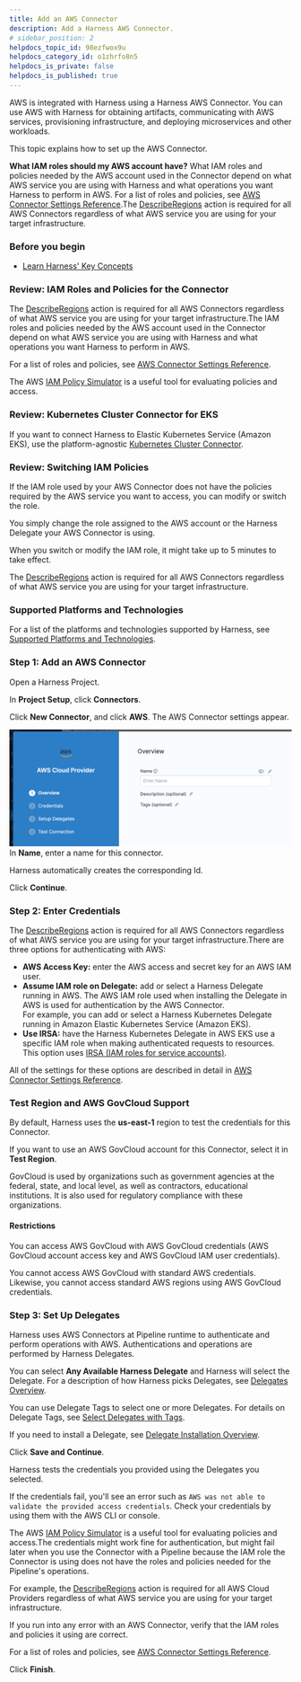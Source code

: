 ```yaml
---
title: Add an AWS Connector
description: Add a Harness AWS Connector.
# sidebar_position: 2
helpdocs_topic_id: 98ezfwox9u
helpdocs_category_id: o1zhrfo8n5
helpdocs_is_private: false
helpdocs_is_published: true
---
```


AWS is integrated with Harness using a Harness AWS Connector. You can use AWS with Harness for obtaining artifacts, communicating with AWS services, provisioning infrastructure, and deploying microservices and other workloads.

This topic explains how to set up the AWS Connector.

**What IAM roles should my AWS account have?** What IAM roles and policies needed by the AWS account used in the Connector depend on what AWS service you are using with Harness and what operations you want Harness to perform in AWS. For a list of roles and policies, see [AWS Connector Settings Reference](ref-cloud-providers/aws-connector-settings-reference.md).The [DescribeRegions](https://docs.aws.amazon.com/AWSEC2/latest/APIReference/API_DescribeRegions.html) action is required for all AWS Connectors regardless of what AWS service you are using for your target infrastructure.

### Before you begin

* [Learn Harness' Key Concepts](../../getting-started/learn-harness-key-concepts.md)

### Review: IAM Roles and Policies for the Connector

The [DescribeRegions](https://docs.aws.amazon.com/AWSEC2/latest/APIReference/API_DescribeRegions.html) action is required for all AWS Connectors regardless of what AWS service you are using for your target infrastructure.The IAM roles and policies needed by the AWS account used in the Connector depend on what AWS service you are using with Harness and what operations you want Harness to perform in AWS.

For a list of roles and policies, see [AWS Connector Settings Reference](ref-cloud-providers/aws-connector-settings-reference.md).

The AWS [IAM Policy Simulator](https://docs.aws.amazon.com/IAM/latest/UserGuide/access_policies_testing-policies.html) is a useful tool for evaluating policies and access.

### Review: Kubernetes Cluster Connector for EKS

If you want to connect Harness to Elastic Kubernetes Service (Amazon EKS), use the platform-agnostic [Kubernetes Cluster Connector](connect-to-a-cloud-provider.md).

### Review: Switching IAM Policies

If the IAM role used by your AWS Connector does not have the policies required by the AWS service you want to access, you can modify or switch the role.

You simply change the role assigned to the AWS account or the Harness Delegate your AWS Connector is using.

When you switch or modify the IAM role, it might take up to 5 minutes to take effect.

The [DescribeRegions](https://docs.aws.amazon.com/AWSEC2/latest/APIReference/API_DescribeRegions.html) action is required for all AWS Connectors regardless of what AWS service you are using for your target infrastructure.

### Supported Platforms and Technologies

For a list of the platforms and technologies supported by Harness, see [Supported Platforms and Technologies](../../getting-started/supported-platforms-and-technologies.md).

### Step 1: Add an AWS Connector

Open a Harness Project.

In **Project Setup**, click **Connectors**.

Click **New Connector**, and click **AWS**. The AWS Connector settings appear.

![](./static/add-aws-connector-77.png)
In **Name**, enter a name for this connector.

Harness automatically creates the corresponding Id.

Click **Continue**.

### Step 2: Enter Credentials

The [DescribeRegions](https://docs.aws.amazon.com/AWSEC2/latest/APIReference/API_DescribeRegions.html) action is required for all AWS Connectors regardless of what AWS service you are using for your target infrastructure.There are three options for authenticating with AWS:

* **AWS Access Key:** enter the AWS access and secret key for an AWS IAM user.
* **Assume IAM role on Delegate:** add or select a Harness Delegate running in AWS. The AWS IAM role used when installing the Delegate in AWS is used for authentication by the AWS Connector.  
For example, you can add or select a Harness Kubernetes Delegate running in Amazon Elastic Kubernetes Service (Amazon EKS).
* **Use IRSA:** have the Harness Kubernetes Delegate in AWS EKS use a specific IAM role when making authenticated requests to resources. This option uses [IRSA (IAM roles for service accounts)](https://docs.aws.amazon.com/emr/latest/EMR-on-EKS-DevelopmentGuide/setting-up-enable-IAM.html).

All of the settings for these options are described in detail in [AWS Connector Settings Reference](ref-cloud-providers/aws-connector-settings-reference.md).

### Test Region and AWS GovCloud Support

By default, Harness uses the **us-east-1** region to test the credentials for this Connector.

If you want to use an AWS GovCloud account for this Connector, select it in **Test Region**.

GovCloud is used by organizations such as government agencies at the federal, state, and local level, as well as contractors, educational institutions. It is also used for regulatory compliance with these organizations.

#### Restrictions

You can access AWS GovCloud with AWS GovCloud credentials (AWS GovCloud account access key and AWS GovCloud IAM user credentials).

You cannot access AWS GovCloud with standard AWS credentials. Likewise, you cannot access standard AWS regions using AWS GovCloud credentials.

### Step 3: Set Up Delegates

Harness uses AWS Connectors at Pipeline runtime to authenticate and perform operations with AWS. Authentications and operations are performed by Harness Delegates.

You can select **Any Available Harness Delegate** and Harness will select the Delegate. For a description of how Harness picks Delegates, see [Delegates Overview](/docs/platform/2_Delegates/get-started-with-delegates/delegates-overview.md).

You can use Delegate Tags to select one or more Delegates. For details on Delegate Tags, see [Select Delegates with Tags](/docs/platform/2_Delegates/manage-delegates/select-delegates-with-selectors.md).

If you need to install a Delegate, see [Delegate Installation Overview](../2_Delegates/delegate-installation-overview.md).

Click **Save and Continue**.

Harness tests the credentials you provided using the Delegates you selected.

If the credentials fail, you'll see an error such as `AWS was not able to validate the provided access credentials`. Check your credentials by using them with the AWS CLI or console.

The AWS [IAM Policy Simulator](https://docs.aws.amazon.com/IAM/latest/UserGuide/access_policies_testing-policies.html) is a useful tool for evaluating policies and access.The credentials might work fine for authentication, but might fail later when you use the Connector with a Pipeline because the IAM role the Connector is using does not have the roles and policies needed for the Pipeline's operations.

For example, the [DescribeRegions](https://docs.aws.amazon.com/AWSEC2/latest/APIReference/API_DescribeRegions.html) action is required for all AWS Cloud Providers regardless of what AWS service you are using for your target infrastructure.

If you run into any error with an AWS Connector, verify that the IAM roles and policies it using are correct.

For a list of roles and policies, see [AWS Connector Settings Reference](ref-cloud-providers/aws-connector-settings-reference.md).

Click **Finish**.

